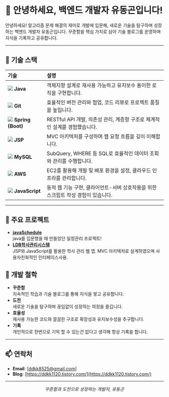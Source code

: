 # 👋 안녕하세요, 백엔드 개발자 유동곤입니다!  

안녕하세요! 알고리즘 문제 해결의 재미로 개발에 입문해, 새로운 기술을 탐구하며 성장하는 백엔드 개발자 유동곤입니다. 꾸준함을 핵심 가치로 삼아 기술 블로그를 운영하며 지식을 기록하고 공유합니다.  

---

## 🔧 기술 스택  

| **기술** | **설명** |
|:---------|:---------|
| <img src="https://img.shields.io/badge/Java-007396?style=flat-square&logo=java&logoColor=white" /> **Java** | 객체지향 설계로 재사용 가능하고 유지보수 용이한 로직을 구현합니다. |
| <img src="https://img.shields.io/badge/Git-F05032?style=flat-square&logo=git&logoColor=white" /> **Git** | 효율적인 버전 관리와 협업, 코드 리뷰로 프로젝트 품질을 높입니다. |
| <img src="https://img.shields.io/badge/Spring-6DB33F?style=flat-square&logo=spring&logoColor=white" /> **Spring (Boot)** | RESTful API 개발, 의존성 관리, 계층형 구조로 체계적인 설계를 경험했습니다. |
| <img src="https://img.shields.io/badge/JSP-007396?style=flat-square&logo=java&logoColor=white" /> **JSP** | MVC 아키텍처를 구성하며 웹 요청 흐름을 깊이 이해합니다. |
| <img src="https://img.shields.io/badge/MySQL-4479A1?style=flat-square&logo=mysql&logoColor=white" /> **MySQL** | SubQuery, WHERE 등 SQL로 효율적인 데이터 조회와 관리를 수행합니다. |
| <img src="https://img.shields.io/badge/AWS-232F3E?style=flat-square&logo=amazonaws&logoColor=white" /> **AWS** | EC2를 활용해 개발 및 배포 환경을 설정, 클라우드 인프라를 관리합니다. |
| <img src="https://img.shields.io/badge/JavaScript-F7DF1E?style=flat-square&logo=javascript&logoColor=black" /> **JavaScript** | 동적 웹 기능 구현, 클라이언트-서버 상호작용을 위한 스크립트 작성 경험이 있습니다. |

---
## 📂 주요 프로젝트  
- **[javaSchedule](https://github.com/donggonyoo/javaSchedule)**  
  java를 입문했을 때 만들었던 일정관리 프로젝트!
- **[LDB학사관리시스템](https://github.com/donggonyoo/LMSProject1)**  
  JSP와 JavaScript를 활용한 학사 관리 웹 앱. MVC 아키텍처로 설계하였으며 사용자친화적인 인터페이스사용.

  

## 🌱 개발 철학  
- **꾸준함**  
  지속적인 학습과 기술 블로그를 통해 지식을 쌓고 공유합니다.  
- **도전**  
  새로운 기술을 탐구하며 끊임없이 성장하는 여정을 즐깁니다.  
- **효율성**  
  재사용 가능한 코드와 깔끔한 구조로 확장성과 유지보수성을 추구합니다.
- **기록**  
  개인적으로 한번으로 기억 할 수 있는건 없다고 생각해 항상 기록을 합니다.

---

## 📫 연락처  
- **Email**: [ddkk8525@gmail.com]
- **Blog**: [https://ddkk1120.tistory.com/](https://ddkk1120.tistory.com/)  

---

<p align="center">
  <i>꾸준함과 도전으로 성장하는 개발자, 유동곤</i>  
</p>
